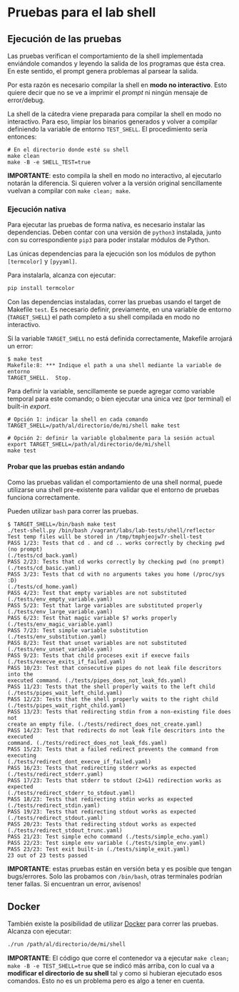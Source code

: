 # Pruebas para el lab shell

## Ejecución de las pruebas

Las pruebas verifican el comportamiento de la shell implementada enviándole
comandos y leyendo la salida de los programas que ésta crea. En este sentido, el
prompt genera problemas al parsear la salida.

Por esta razón es necesario compilar la shell en **modo no interactivo**. Esto
quiere decir que no se ve a imprimir el _prompt_ ni ningún mensaje de
error/debug.

La shell de la cátedra viene preparada para compilar la shell en modo no
interactivo. Para eso, limpiar los binarios generados y volver a compilar
definiendo la variable de entorno `TEST_SHELL`. El procedimiento sería entonces:

```
# En el directorio donde esté su shell
make clean
make -B -e SHELL_TEST=true
```

**IMPORTANTE**: esto compila la shell en modo no interactivo, al ejecutarlo
notarán la diferencia. Si quieren volver a la versión original sencillamente
vuelvan a compilar con `make clean; make`.

### Ejecución nativa

Para ejecutar las pruebas de forma nativa, es necesario instalar las
dependencias. Deben contar con una versión de `python3` instalada, junto con su
correspondiente `pip3` para poder instalar módulos de Python.

Las únicas dependencias para la ejecución son los módulos de python `[termcolor]` y `[pyyaml]`.

[termcolor]: https://pypi.org/project/termcolor/
[pyyaml]: https://pyyaml.org/

Para instalarla, alcanza con ejecutar:

```bash
pip install termcolor
```

Con las dependencias instaladas, correr las pruebas usando el target de Makefile
`test`. Es necesario definir, previamente, en una variable de entorno
(`TARGET_SHELL`) el path completo a su shell compilada en modo no interactivo.

Si la variable `TARGET_SHELL` no está definida correctamente, Makefile arrojará
un error:

```
$ make test
Makefile:8: *** Indique el path a una shell mediante la variable de entorno
TARGET_SHELL.  Stop.
```

Para definir la variable, sencillamente se puede agregar como variable temporal
para este comando; o bien ejecutar una única vez (por terminal) el built-in
_export_.

```
# Opción 1: indicar la shell en cada comando
TARGET_SHELL=/path/al/directorio/de/mi/shell make test

# Opción 2: definir la variable globalmente para la sesión actual
export TARGET_SHELL=/path/al/directorio/de/mi/shell
make test
```

#### Probar que las pruebas están andando

Como las pruebas validan el comportamiento de una shell normal, puede utilizarse
una shell pre-existente para validar que el entorno de pruebas funciona
correctamente.

Pueden utilizar `bash` para correr las pruebas.

```
$ TARGET_SHELL=/bin/bash make test
./test-shell.py /bin/bash /vagrant/labs/lab-tests/shell/reflector
Test temp files will be stored in /tmp/tmphjeojw7r-shell-test
PASS 1/23: Tests that cd . and cd .. works correctly by checking pwd (no prompt)
(./tests/cd_back.yaml)
PASS 2/23: Tests that cd works correctly by checking pwd (no prompt)
(./tests/cd_basic.yaml)
PASS 3/23: Tests that cd with no arguments takes you home (/proc/sys :D)
(./tests/cd_home.yaml)
PASS 4/23: Test that empty variables are not substituted
(./tests/env_empty_variable.yaml)
PASS 5/23: Test that large variables are substituted properly
(./tests/env_large_variable.yaml)
PASS 6/23: Test that magic variable $? works properly
(./tests/env_magic_variable.yaml)
PASS 7/23: Test simple variable substitution (./tests/env_substitution.yaml)
PASS 8/23: Test that unset variables are not substituted
(./tests/env_unset_variable.yaml)
PASS 9/23: Tests that child proceses exit if execve fails
(./tests/execve_exits_if_failed.yaml)
PASS 10/23: Test that consecutive pipes do not leak file descritors into the
executed command. (./tests/pipes_does_not_leak_fds.yaml)
PASS 11/23: Tests that the shell properly waits to the left child
(./tests/pipes_wait_left_child.yaml)
PASS 12/23: Tests that the shell properly waits to the right child
(./tests/pipes_wait_right_child.yaml)
PASS 13/23: Tests that redirecting stdin from a non-existing file does not
create an empty file. (./tests/redirect_does_not_create.yaml)
PASS 14/23: Test that redirects do not leak file descritors into the executed
command. (./tests/redirect_does_not_leak_fds.yaml)
PASS 15/23: Tests that a failed redirect prevents the command from executing
(./tests/redirect_dont_execve_if_failed.yaml)
PASS 16/23: Tests that redirecting stderr works as expected
(./tests/redirect_stderr.yaml)
PASS 17/23: Tests that stderr to stdout (2>&1) redirection works as expected
(./tests/redirect_stderr_to_stdout.yaml)
PASS 18/23: Tests that redirecting stdin works as expected
(./tests/redirect_stdin.yaml)
PASS 19/23: Tests that redirecting stdout works as expected
(./tests/redirect_stdout.yaml)
PASS 20/23: Tests that redirecting stdout works as expected
(./tests/redirect_stdout_trunc.yaml)
PASS 21/23: Test simple echo command (./tests/simple_echo.yaml)
PASS 22/23: Test simple env variable (./tests/simple_env.yaml)
PASS 23/23: Test exit built-in (./tests/simple_exit.yaml)
23 out of 23 tests passed
```

**IMPORTANTE**: estas pruebas están en versión beta y es posible que tengan
bugs/errores. Solo las probamos con `/bin/bash`, otras terminales podrían tener
fallas. Si encuentran un error, avísenos!

## Docker

También existe la posibilidad de utilizar [Docker](https://docs.docker.com/engine/install/) para correr las pruebas. Alcanza con ejecutar:

```bash
./run /path/al/directorio/de/mi/shell
```

**IMPORTANTE**: El código que corre el contenedor va a ejecutar `make clean;
make -B -e TEST_SHELL=true` que se indicó más arriba, con lo cual va a
**modificar el directorio de su shell** tal y como si hubieran ejecutado esos
comandos. Esto no es un problema pero es algo a tener en cuenta.

